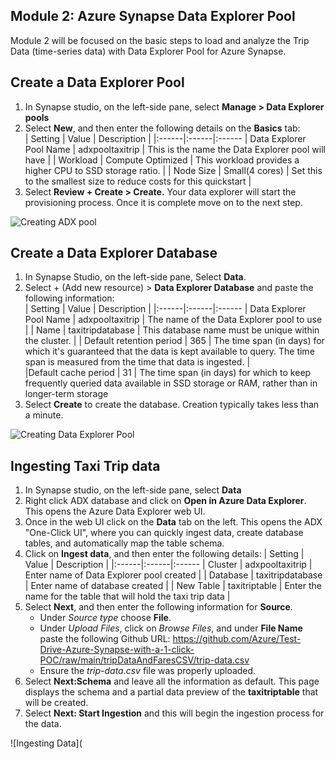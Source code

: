 ## Module 2: Azure Synapse Data Explorer Pool  
Module 2 will be focused on the basic steps to load and analyze the Trip Data (time-series data) with Data Explorer Pool for Azure Synapse.  

## Create a Data Explorer Pool  
1. In Synapse studio, on the left-side pane, select **Manage > Data Explorer pools**
2. Select **New**, and then enter the following details on the **Basics** tab:  
   | Setting | Value | Description |
   |:------|:------|:------
   | Data Explorer Pool Name | adxpooltaxitrip | This is the name the Data Explorer pool will have |
   | Workload | Compute Optimized | This workload provides a higher CPU to SSD storage ratio. |
   | Node Size | Small(4 cores) | Set this to the smallest size to reduce costs for this quickstart |  
 3. Select **Review + Create > Create.** Your data explorer will start the provisioning process. Once it is complete move on to the next step.

![Creating ADX pool](https://github.com/Azure/Test-Drive-Azure-Synapse-with-a-1-click-POC/raw/nataliarodri906-patch-1/images/gif1.gif)

## Create a Data Explorer Database  
1. In Synapse Studio, on the left-side pane, Select **Data**.  
2. Select + (Add new resource) > **Data Explorer Database** and paste the following information:  
   | Setting | Value | Description |
   |:------|:------|:------
   | Data Explorer Pool Name | adxpooltaxitrip | The name of the Data Explorer pool to use |
   | Name | taxitripdatabase | This database name must be unique within the cluster. |
   | Default retention period | 365 | The time span (in days) for which it's guaranteed that the data is kept available to query. The time span is measured from the time that data is ingested. |   
   |Default cache period | 31 | The time span (in days) for which to keep frequently queried data available in SSD storage or RAM, rather than in longer-term storage  
3. Select **Create** to create the database. Creation typically takes less than a minute.  

![Creating Data Explorer Pool](https://github.com/Azure/Test-Drive-Azure-Synapse-with-a-1-click-POC/raw/nataliarodri906-patch-1/images/gif2.gif)

## Ingesting Taxi Trip data  

1. In Synapse studio, on the left-side pane, select **Data** 
2. Right click ADX database and click on **Open in Azure Data Explorer**. This opens the Azure Data Explorer web UI. 
3. Once in the web UI click on the **Data** tab on the left. This opens the ADX "One-Click UI", where you can quickly ingest data, create database tables, and automatically map the table schema.  
4. Click on **Ingest data**, and then enter the following details:
   | Setting | Value | Description |
   |:------|:------|:------
   | Cluster | adxpooltaxitrip | Enter name of Data Explorer pool created |
   | Database | taxitripdatabase | Enter name of database created |
   | New Table | taxitriptable | Enter the name for the table that will hold the taxi trip data | 
6. Select **Next**, and then enter the following information for **Source**.
   - Under *Source type* choose **File**.
   - Under *Upload Files*, click on *Browse Files*, and under **File Name** paste the following Github URL: https://github.com/Azure/Test-Drive-Azure-Synapse-with-a-1-click-POC/raw/main/tripDataAndFaresCSV/trip-data.csv
   - Ensure the *trip-data.csv* file was properly uploaded.  
7.  Select **Next:Schema** and leave all the information as default. This page displays the schema and a partial data preview of the **taxitriptable** that will be created.
8.  Select **Next: Start Ingestion** and this will begin the ingestion process for the data.

![Ingesting Data](
   

